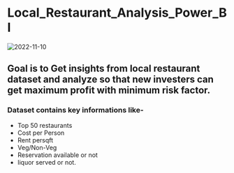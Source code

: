 # Local_Restaurant_Analysis_Power_BI
![2022-11-10](https://user-images.githubusercontent.com/112419088/200928121-fceaaca7-ff18-457d-9b9c-91fff638f32c.png)
## Goal is to Get insights from local restaurant dataset and analyze so that new investers can get maximum profit with minimum risk factor.
### Dataset contains key informations like-
- Top 50 restaurants 
- Cost per Person 
 - Rent persqft 
- Veg/Non-Veg 
- Reservation available or not
- liquor served or not. 


